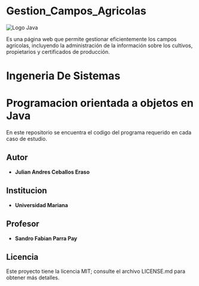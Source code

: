 # Gestion_Campos_Agricolas

![Logo Java](https://s3.amazonaws.com/croperblog/2024/01/Gesti-n-Efectiva-de-Proyectos-Agr-colas-Tu-Camino-Hacia-el--xito-en-el-Campo.jpg)

Es una página web que permite gestionar eficientemente los campos agrícolas, incluyendo la administración de la información sobre los cultivos, propietarios y certificados de producción. 

# Ingeneria De Sistemas

# Programacion orientada a objetos en Java

En este repositorio se encuentra el codigo del programa requerido en cada caso de estudio.

## Autor

* **Julian Andres Ceballos Eraso**

## Institucion

* **Universidad Mariana**

## Profesor

* **Sandro Fabian Parra Pay**

## Licencia

Este proyecto tiene la licencia MIT; consulte el archivo LICENSE.md para obtener más detalles.

